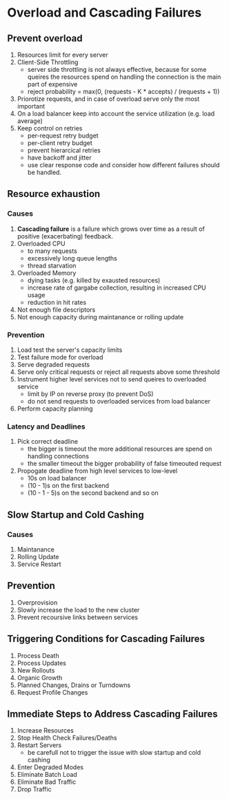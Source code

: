 # Overload and Cascading Failures

## Prevent overload
1. Resources limit for every server
1. Client-Side Throttling
    * server side throttling is not always effective, because for some queires the resources spend on handling the connection is the main part of expensive
    * reject probability = max(0, (requests - K * accepts) / (requests + 1))
1. Priorotize requests, and in case of overload serve only the most important
1. On a load balancer keep into account the service utilization (e.g. load average)
1. Keep control on retries
    * per-request retry budget
    * per-client retry budget
    * prevent hierarcical retries
    * have backoff and jitter
    * use clear response code and consider how different failures should be handled.

## Resource exhaustion
### Causes
1. **Cascading failure** is a failure which grows over time as a result of positive (exacerbating) feedback.
1. Overloaded CPU
    * to many requests
    * excessively long queue lengths
    * thread starvation
1. Overloaded Memory
    * dying tasks (e.g. killed by exausted resources)
    * increase rate of gargabe collection, resulting in increased CPU usage
    * reduction in hit rates
1. Not enough file descriptors
1. Not enough capacity during maintanance or rolling update

### Prevention
1. Load test the server's capacity limits
1. Test failure mode for overload
1. Serve degraded requests
1. Serve only critical requests or reject all requests above some threshold
1. Instrument higher level services not to send queires to overloaded service
    * limit by IP on reverse proxy (to prevent DoS)
    * do not send requests to overloaded services from load balancer
1. Perform capacity planning

### Latency and Deadlines
1. Pick correct deadline
    * the bigger is timeout the more additional resources are spend on handling connections
    * the smaller timeout the bigger probability of false timeouted request
1. Propogate deadline from high level services to low-level
    * 10s on load balancer
    * (10 - 1)s on the first backend
    * (10 - 1 - 5)s on the second backend and so on

## Slow Startup and Cold Cashing
### Causes
1. Maintanance
1. Rolling Update
1. Service Restart

## Prevention
1. Overprovision
1. Slowly increase the load to the new cluster
1. Prevent recoursive links between services

## Triggering Conditions for Cascading Failures
1. Process Death
1. Process Updates
1. New Rollouts
1. Organic Growth
1. Planned Changes, Drains or Turndowns
1. Request Profile Changes

## Immediate Steps to Address Cascading Failures
1. Increase Resources
1. Stop Health Check Failures/Deaths
1. Restart Servers
    * be carefull not to trigger the issue with slow startup and cold cashing
1. Enter Degraded Modes
1. Eliminate Batch Load
1. Eliminate Bad Traffic
1. Drop Traffic
